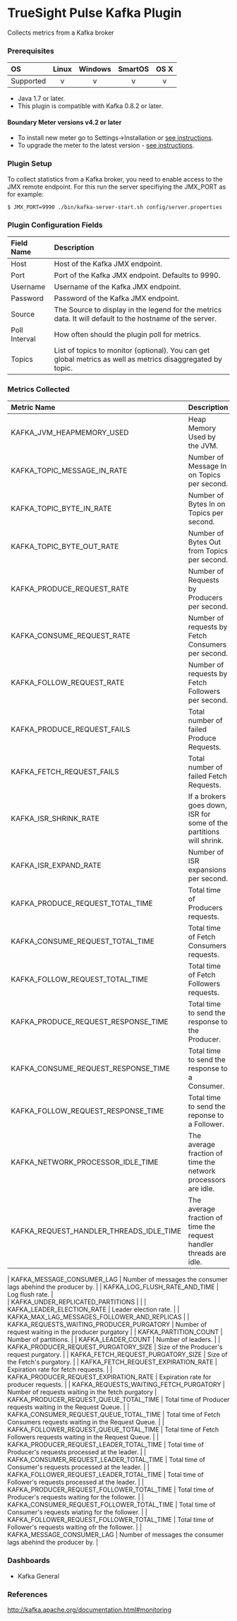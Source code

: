 # TrueSight Pulse Kafka Plugin 

Collects metrics from a Kafka broker

### Prerequisites

|     OS    | Linux | Windows | SmartOS | OS X |
|:----------|:-----:|:-------:|:-------:|:----:|
| Supported |   v   |    v    |    v    |  v   |

* Java 1.7 or later.
* This plugin is compatible with Kafka 0.8.2 or later.

#### Boundary Meter versions v4.2 or later

- To install new meter go to Settings->Installation or [see instructions](https://help.boundary.com/hc/en-us/sections/200634331-Installation).
- To upgrade the meter to the latest version - [see instructions](https://help.boundary.com/hc/en-us/articles/201573102-Upgrading-the-Boundary-Meter).

### Plugin Setup

To collect statistics from a Kafka broker, you need to enable access to the JMX remote endpoint. For this run the server specifiying the JMX_PORT as for example:

```
$ JMX_PORT=9990 ./bin/kafka-server-start.sh config/server.properties

```

### Plugin Configuration Fields

|Field Name    | Description                                                                                              |
|:-------------|:---------------------------------------------------------------------------------------------------------|
| Host          | Host of the Kafka JMX endpoint.                |
| Port          | Port of the Kafka JMX endpoint. Defaults to 9990.         |
| Username      | Username of the Kafka JMX endpoint. |
| Password      | Password of the Kafka JMX endpoint. |
| Source        | The Source to display in the legend for the metrics data.  It will default to the hostname of the server.|
| Poll Interval | How often should the plugin poll for metrics. |
| Topics        | List of topics to monitor (optional). You can get global metrics as well as metrics disaggregated by topic. |

### Metrics Collected

|Metric Name                                   |Description                                                               |
|:---------------------------------------------|:-------------------------------------------------------------------------|
| KAFKA_JVM_HEAPMEMORY_USED | Heap Memory Used by the JVM. |
| KAFKA_TOPIC_MESSAGE_IN_RATE | Number of Message In on Topics per second. |
| KAFKA_TOPIC_BYTE_IN_RATE | Number of Bytes In on Topics per second. | 
| KAFKA_TOPIC_BYTE_OUT_RATE | Number of Bytes Out from Topics per second. | 
| KAFKA_PRODUCE_REQUEST_RATE | Number of Requests by Producers per second. |
| KAFKA_CONSUME_REQUEST_RATE | Number of requests by Fetch Consumers per second. |
| KAFKA_FOLLOW_REQUEST_RATE | Number of requests by Fetch Followers per second. |
| KAFKA_PRODUCE_REQUEST_FAILS | Total number of failed Produce Requests.| 
| KAFKA_FETCH_REQUEST_FAILS | Total number of failed Fetch Requests. |
| KAFKA_ISR_SHRINK_RATE | If a brokers goes down, ISR for some of the partitions will shrink. |
| KAFKA_ISR_EXPAND_RATE | Number of ISR expansions per second. |
| KAFKA_PRODUCE_REQUEST_TOTAL_TIME | Total time of Producers requests. |
| KAFKA_CONSUME_REQUEST_TOTAL_TIME | Total time of Fetch Consumers requests. |
| KAFKA_FOLLOW_REQUEST_TOTAL_TIME | Total time of Fetch Followers requests. |
| KAFKA_PRODUCE_REQUEST_RESPONSE_TIME | Total time to send the response to the Producer. |
| KAFKA_CONSUME_REQUEST_RESPONSE_TIME | Total time to send the response to a Consumer. |
| KAFKA_FOLLOW_REQUEST_RESPONSE_TIME | Total time to send the reponse to a Follower. |
| KAFKA_NETWORK_PROCESSOR_IDLE_TIME | The average fraction of time the network processors are idle. |
| KAFKA_REQUEST_HANDLER_THREADS_IDLE_TIME | The average fraction of time the request handler threads are idle. |  
 
| KAFKA_MESSAGE_CONSUMER_LAG | Number of messages the consumer lags abehind the producer by. |
| KAFKA_LOG_FLUSH_RATE_AND_TIME | Log flush rate. |  
| KAFKA_UNDER_REPLICATED_PARTITIONS | |
| KAFKA_LEADER_ELECTION_RATE | Leader election rate. |
| KAFKA_MAX_LAG_MESSAGES_FOLLOWER_AND_REPLICAS |
| KAFKA_REQUESTS_WAITING_PRODUCER_PURGATORY | Number of request waiting in the producer purgatory |
| KAFKA_PARTITION_COUNT | Number of partitions. |
| KAFKA_LEADER_COUNT | Number of leaders. |
| KAFKA_PRODUCER_REQUEST_PURGATORY_SIZE | Size of the Producer's request purgatory. |
| KAFKA_FETCH_REQUEST_PURGATORY_SIZE | Size of the Fetch's purgatory. |
| KAFKA_FETCH_REQUEST_EXPIRATION_RATE | Expiration rate for fetch requests. |
| KAFKA_PRODUCER_REQUEST_EXPIRATION_RATE | Expiration rate for producer requests. | 
| KAFKA_REQUESTS_WAITING_FETCH_PURGATORY | Number of requests waiting in the fetch purgatory |
 KAFKA_PRODUCER_REQUEST_QUEUE_TOTAL_TIME | Total time of Producer requests waiting in the Request Queue. |
| KAFKA_CONSUMER_REQUEST_QUEUE_TOTAL_TIME | Total time of Fetch Consumers requests waiting in the Request Queue. |
| KAFKA_FOLLOWER_REQUEST_QUEUE_TOTAL_TIME | Total time of Fetch Followers requests waiting in the Request Queue. |
| KAFKA_PRODUCER_REQUEST_LEADER_TOTAL_TIME | Total time of Producer's requests processed at the leader. |
| KAFKA_CONSUMER_REQUEST_LEADER_TOTAL_TIME | Total time of Consumer's requests processed at the leader. |
| KAFKA_FOLLOWER_REQUEST_LEADER_TOTAL_TIME | Total time of Follower's requests processed at the leader. |
| KAFKA_PRODUCER_REQUEST_FOLLOWER_TOTAL_TIME | Total time of Producer's requests waiting for the follower. |
| KAFKA_CONSUMER_REQUEST_FOLLOWER_TOTAL_TIME | Total time of Consumer's requests wiating for the follower. |
| KAFKA_FOLLOWER_REQUEST_FOLLOWER_TOTAL_TIME | Total time of Follower's requests waiting ofr the follower. |
| KAFKA_MESSAGE_CONSUMER_LAG | Number of messages the consumer lags abehind the producer by. |

### Dashboards

- Kafka General

### References

http://kafka.apache.org/documentation.html#monitoring
